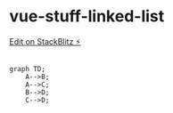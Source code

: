 # vue-stuff-linked-list

[Edit on StackBlitz ⚡️](https://stackblitz.com/edit/study-vuejs-playground-wurffh)


```mermaid

graph TD;
    A-->B;
    A-->C;
    B-->D;
    C-->D;
```